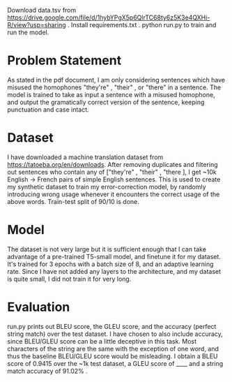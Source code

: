 Download data.tsv from https://drive.google.com/file/d/1hybYPgX5p6QlrTC68ty6z5K3e4QXHi-R/view?usp=sharing .
Install requirements.txt .
python run.py to train and run the model.

# Problem Statement

As stated in the pdf document, I am only considering sentences which have misused the homophones "they're" , "their" , or "there" in a sentence.
The model is trained to take as input a sentence with a misused homophone, and output the gramatically correct version of the sentence, keeping punctuation and case intact.

# Dataset

I have downloaded a machine translation dataset from https://tatoeba.org/en/downloads. After removing duplicates and filtering out sentences who contain any of ["they're" , "their" , "there ], I get ~10k English -> French pairs of simple English sentences. 
This is used to create my synthetic dataset to train my error-correction model, by randomly introducing wrong usage whenever it encounters the correct usage of the above words.
Train-test split of 90/10 is done.

# Model

The dataset is not very large but it is sufficient enough that I can take advantage of a pre-trained T5-small model, and finetune it for my dataset. 
It's trained for 3 epochs with a batch size of 8, and an adaptive learning rate.
Since I have not added any layers to the architecture, and my dataset is quite small, I did not train it for very long.

# Evaluation

run.py prints out BLEU score, the GLEU score, and the accuracy (perfect string match) over the test dataset.
I have chosen to also include accuracy, since BLEU/GLEU score can be a little deceptive in this task. Most characters of the string are the same with the exception of one word, and thus the baseline BLEU/GLEU score would be misleading. I obtain a BLEU score of 0.9415 over the ~1k test dataset, a GLEU score of ____ and a string match accuracy of 91.02% .
